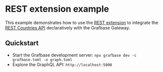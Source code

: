 # REST extension example

This example demonstrates how to use the [REST extension](https://grafbase.com/extensions/rest) to integrate the [REST Countries API](https://restcountries.com/) declaratively with the Grafbase Gateway.

## Quickstart

- Start the Grafbase development server: `npx grafbase dev -c grafbase.toml -o graph.toml`
- Explore the GraphQL API: `http://localhost:5000`
